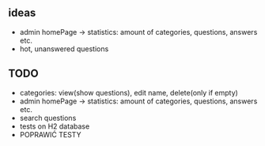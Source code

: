 ## ideas
- admin homePage -> statistics: amount of categories, questions, answers etc.
- hot, unanswered questions

## TODO
- categories: view(show questions), edit name, delete(only if empty)
- admin homePage -> statistics: amount of categories, questions, answers etc.
- search questions
- tests on H2 database
- POPRAWIĆ TESTY